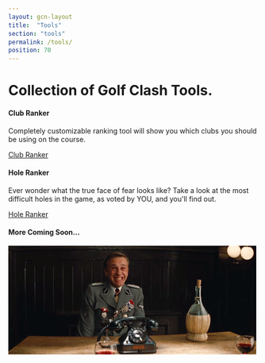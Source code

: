 ```yaml
---
layout: gcn-layout
title:  "Tools"
section: "tools"
permalink: /tools/
position: 70
---
```


<div class="row">

  <h1 class="gcn-page-header">Collection of Golf Clash Tools.</h1>

  <div class="col-md-4 col-md-offset-2 col-xs-8 col-xs-offset-2 text-center col-flex" data-mh="tool-card">
    <div class="site-feature-card text-center">
      <h4>Club Ranker</h4>
      <p class="feature-description text-small text-semi-muted">
        Completely customizable ranking tool will show you which clubs you should be using on the course.
      </p>
      <a href="/tools/clubranker/" class="btn btn-primary feature-link" role="button">Club Ranker</a>
    </div>
  </div>

  <div class="col-md-4 col-md-offset-0 col-xs-8 col-xs-offset-2 text-center col-flex" data-mh="tool-card">
    <div class="site-feature-card text-center">
      <h4>Hole Ranker</h4>
      <p class="feature-description text-small text-semi-muted">
        Ever wonder what the true face of fear looks like? Take a look at the most difficult holes in the game,
        as voted by YOU, and you'll find out.
      </p>
      <a href="/tools/holeranker/" class="btn btn-primary feature-link" role="button">Hole Ranker</a>
    </div>
  </div>

</div>

<div class="row">

  <div class="col-md-4 col-md-offset-4 col-xs-8 col-xs-offset-2 text-center">
    <h4 class="center-block text-center text-semi-muted">More Coming Soon...</h4>
    <img class="img-responsive img-center img-thumbnail" src="/img/ComingSoon.gif">
  </div>

</div>
